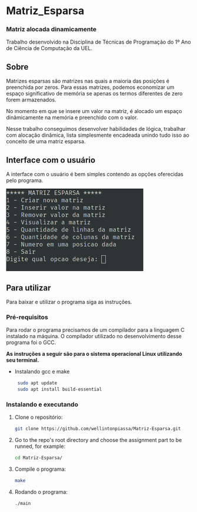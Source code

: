 # Matriz_Esparsa
### Matriz alocada dinamicamente

Trabalho desenvolvido na Disciplina de Técnicas de Programação do 1º Ano de Ciência de Computação da UEL.

## Sobre

Matrizes esparsas são matrizes nas quais a maioria das posições é preenchida por zeros. Para essas matrizes, podemos economizar um espaço significativo de memória se apenas os termos diferentes de zero forem armazenados.

No momento em que se insere um valor na matriz, é alocado um espaço dinâmicamente na memória e preenchido com o valor.

Nesse trabalho conseguimos desenvolver habilidades de lógica, trabalhar com alocação dinâmica, lista simplesmente encadeada unindo tudo isso ao conceito de uma matriz esparsa.

## Interface com o usuário

A interface com o usuário é bem simples contendo as opções oferecidas pelo programa.

![alt text](images/menu.png)


## Para utilizar 

Para baixar e utilizar o programa siga as instruções.

### Pré-requisitos
Para rodar o programa precisamos de um compilador para a linguagem C instalado na máquina.
O compilador utilizado no desenvolvimento desse programa foi o GCC.

**As instruções a seguir são para o sistema operacional Linux utilizando seu terminal.**

* Instalando gcc e make
  ```sh
   sudo apt update
   sudo apt install build-essential
  ```

### Instalando e executando 

1. Clone o repositório:
   ```sh
   git clone https://github.com/wellintonpiassa/Matriz-Esparsa.git
   ```
2. Go to the repo's root directory and choose the assignment part to be runned, for example:
   ```sh
   cd Matriz-Esparsa/
   ```
3. Compile o programa:
   ```sh
   make
   ```
4. Rodando o programa:
    ```sh
   ./main
   ```
